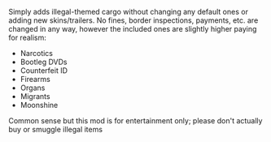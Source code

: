 Simply adds illegal-themed cargo without changing any default ones or adding new skins/trailers. No fines, border inspections, payments, etc. are changed in any way, however the included ones are slightly higher paying for realism:
- Narcotics
- Bootleg DVDs
- Counterfeit ID
- Firearms
- Organs
- Migrants
- Moonshine

Common sense but this mod is for entertainment only; please don't actually buy or smuggle illegal items
